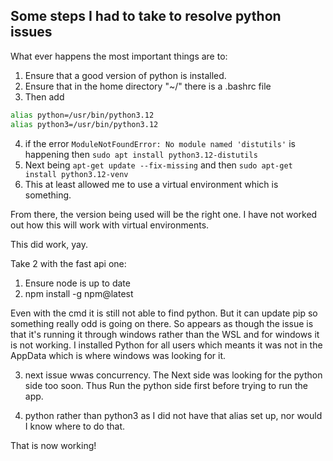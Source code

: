 ## Some steps I had to take to resolve python issues

What ever happens the most important things are to:
1. Ensure that a good version of python is installed.
2. Ensure that in the home directory "~/" there is a .bashrc file
3. Then add

``` bash
alias python=/usr/bin/python3.12
alias python3=/usr/bin/python3.12
```

4. if the error `ModuleNotFoundError: No module named 'distutils'` is happening then `sudo apt install python3.12-distutils`
5. Next being `apt-get update --fix-missing` and then `sudo apt-get install python3.12-venv`
6. This at least allowed me to use a virtual environment which is something.

From there, the version being used will be the right one.
I have not worked out how this will work with virtual environments.

This did work, yay.

Take 2 with the fast api one:

1. Ensure node is up to date
2. npm install -g npm@latest

Even with the cmd it is still not able to find python. But it can update pip so something really odd is going on there.
So appears as though the issue is that it's running it through windows rather than the WSL and for windows it is not working.
I installed Python for all users which meants it was not in the AppData which is where windows was looking for it.

3. next issue wwas concurrency. The Next side was looking for the python side too soon. Thus Run the python side first before trying to run the app. 
 

4. python rather than python3 as I did not have that alias set up, nor would I know where to do that.

That is now working!